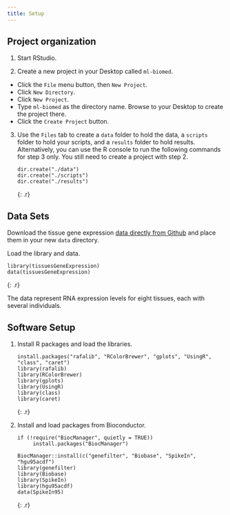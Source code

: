 ```yaml
---
title: Setup
---
```


## Project organization

1. Start RStudio.

2. Create a new project in your Desktop called `ml-biomed`. 
- Click the `File` menu button, then `New Project`.
- Click `New Directory`. 
- Click `New Project`.
- Type `ml-biomed` as the directory name. Browse to your Desktop to create the project there.
- Click the `Create Project` button.

3. Use the `Files` tab to create  a `data` folder to hold the data, a `scripts` 
folder to hold your scripts, and a `results` folder to hold results. 
Alternatively, you can use the R console to run the following commands for step 
3 only. You still need to create a project with step 2.

   ~~~
   dir.create("./data")
   dir.create("./scripts")
   dir.create("./results")
   ~~~
   {: .r}
   
## Data Sets

Download the tissue gene expression 
[data directly from Github](https://github.com/genomicsclass/tissuesGeneExpression/blob/master/data/tissuesGeneExpression.rda) 
and place them in your new `data` directory.

Load the library and data.
   ~~~
   library(tissuesGeneExpression) 
   data(tissuesGeneExpression)
   ~~~
   {: .r}
   
The data represent RNA expression levels for eight tissues, each with several
individuals.

## Software Setup
 
1. Install R packages and load the libraries.

    ~~~
   install.packages("rafalib", "RColorBrewer", "gplots", "UsingR", "class", "caret")
   library(rafalib)
   library(RColorBrewer)
   library(gplots)
   library(UsingR)
   library(class)
   library(caret)
   ~~~
   {: .r}

2. Install and load packages from Bioconductor.

   ~~~
   if (!require("BiocManager", quietly = TRUE))
        install.packages("BiocManager")
   
   BiocManager::install(c("genefilter", "Biobase", "SpikeIn", "hgu95acdf")
   library(genefilter)
   library(Biobase)
   library(SpikeIn)
   library(hgu95acdf)
   data(SpikeIn95)
   ~~~
   {: .r}
